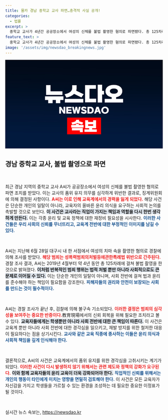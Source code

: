 ```yaml
---
title: 몰카 경남 중학교 교사 파면…충격적 사실 공개!
categories:
  - 법률
excerpt: >
  중학교 교사가 4년간 공공장소에서 여성의 신체를 불법 촬영한 혐의로 파면됐다. 총 125차례의 범죄를 저지른 그는, 성폭력범죄로 기소돼 큰 충격을 주고 있다.
feature_text: >
  중학교 교사가 4년간 공공장소에서 여성의 신체를 불법 촬영한 혐의로 파면됐다. 총 125차례의 범죄를 저지른 그는, 성폭력범죄로 기소돼 큰 충격을 주고 있다.
image: '/assets/img/newsdao_breakingnews.jpg'
---
```


<p><img src="/assets/img/newsdao_breakingnews.jpg" alt="ontimetimes 속보" /></p>

<h2 data-ke-size="size26">경남 중학교 교사, 불법 촬영으로 파면</h2>

<p data-ke-size="size16">&nbsp;</p>

<p>최근 경남 지역의 중학교 교사 A씨가 공공장소에서 여성의 신체를 불법 촬영한 혐의로 파면 조치를 받았다. 이는 교사의 품위 유지 의무를 심각하게 위반한 결과로, 징계위원회에 의해 결정된 사항이다. <b><span style="color: #ee2323;">A씨는 이로 인해 교육계에서의 경력을 잃게 되었다.</span></b> 해당 사건은 단순한 개인의 일탈이 아니라, 교육자의 올바른 윤리 의식을 요구하는 사회적 논의를 촉발할 것으로 보인다. <b><span style="background-color: #21538527;">이 사건은 교사라는 직업이 가지는 책임과 역할을 다시 한번 생각하게 만든다.</span></b> 이는 각종 윤리 및 교육 정책에 대한 재정비 필요성을 시사한다. <b><span style="color: #1a5490;">이러한 사건들은 우리 사회의 신뢰를 무너뜨리고, 교육계 전반에 대한 부정적인 이미지를 남길 수 있다.</span></b></p>

<p data-ke-size="size16">&nbsp;</p>

<p>A씨는 지난해 6월 28일 대구시 내 한 서점에서 여성의 치마 속을 촬영한 혐의로 경찰에 의해 조사를 받았다. <b><span style="color: #ee2323;">해당 범죄는 성폭력범죄의처벌등에관한특례법 위반으로 간주된다.</span></b> 경찰 조사 결과, A씨는 2019년 4월부터 약 4년 동안 총 125차례에 걸쳐 불법 촬영을 한 것으로 밝혀졌다. <b><span style="background-color: #21538527;">이처럼 반복적인 범죄 행위는 법적 처벌 뿐만 아니라 사회적으로도 큰 문제로 이어질 수 있다.</span></b> 이는 단순한 개인의 일탈이 아니며, 사회 전반에 걸쳐 법과 윤리를 준수해야 하는 책임이 필요함을 강조한다. <b><span style="color: #1a5490;">피해자들의 권리와 안전이 보장되는 사회를 만드는 것이 필수적이다.</span></b></p>

<p data-ke-size="size16">&nbsp;</p>

<p>A씨는 경찰 조사가 끝난 후, 검찰에 의해 불구속 기소되었다. <b><span style="color: #ee2323;">이러한 결정은 범죄의 심각성을 보여주는 중요한 반증이다.</span></b>教育現場에서의 신뢰 회복을 위해 필요한 조치라고 볼 수 있다. <b><span style="background-color: #21538527;">교육자들에게는 학생뿐만 아니라 사회 전반에 대한 큰 책임이 따른다.</span></b> 이 사건은 교육계 뿐만 아니라 사회 전반에 대한 경각심을 일으키고, 재발 방지를 위한 철저한 대응이 필요하다는 점을 상기시킨다. <b><span style="color: #1a5490;">교사와 같은 교육 직종에 종사하는 이들은 윤리 의식과 사회적 책임을 깊게 인식해야 한다.</span></b></p>

<p data-ke-size="size16">&nbsp;</p>

<p>결론적으로, A씨의 사건은 교육계에서의 품위 유지를 위한 경각심을 고취시키는 계기가 되었다. <b><span style="color: #ee2323;">이러한 사건이 다시 발생하지 않기 위해서는 관련 제도와 정책의 강화가 요구된다.</span></b> <b><span style="background-color: #21538527;">이와 함께 교육자들의 윤리 교육이 더욱 강화되어야 한다.</span></b> <b><span style="color: #1a5490;">직업적인 신뢰를 위해서는 개인의 행동이 타인에게 미치는 영향을 면밀히 검토해야 한다.</span></b> 이 사건은 모든 교육자가 자신감을 가지고 학생들을 가르칠 수 있는 환경을 조성하는 데 필요한 중요한 이정표가 될 것이다.</p>

<p data-ke-size="size16">&nbsp;</p>
실시간 뉴스 속보는, <a href="https://newsdao.kr" rel="dofollow">https://newsdao.kr</a>


